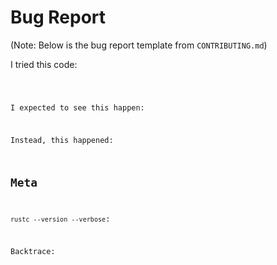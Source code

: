 # Bug Report

(Note: Below is the bug report template from `CONTRIBUTING.md`)

<short summary of the bug>

I tried this code:

<code sample that causes the bug>

I expected to see this happen: <explanation>

Instead, this happened: <explanation>

## Meta

`rustc --version --verbose`:

Backtrace:


